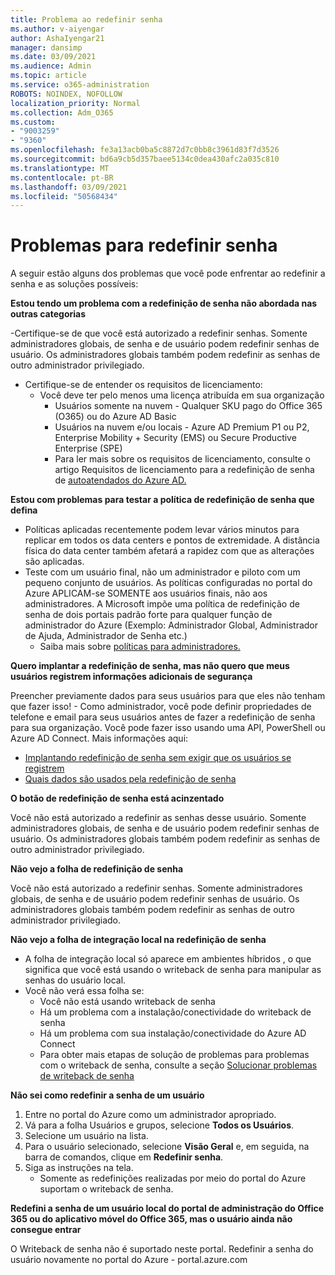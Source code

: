 ```yaml
---
title: Problema ao redefinir senha
ms.author: v-aiyengar
author: AshaIyengar21
manager: dansimp
ms.date: 03/09/2021
ms.audience: Admin
ms.topic: article
ms.service: o365-administration
ROBOTS: NOINDEX, NOFOLLOW
localization_priority: Normal
ms.collection: Adm_O365
ms.custom:
- "9003259"
- "9360"
ms.openlocfilehash: fe3a13acb0ba5c8872d7c0bb8c3961d83f7d3526
ms.sourcegitcommit: bd6a9cb5d357baee5134c0dea430afc2a035c810
ms.translationtype: MT
ms.contentlocale: pt-BR
ms.lasthandoff: 03/09/2021
ms.locfileid: "50568434"
---
```

# <a name="problems-resetting-password"></a>Problemas para redefinir senha

A seguir estão alguns dos problemas que você pode enfrentar ao redefinir a senha e as soluções possíveis:

**Estou tendo um problema com a redefinição de senha não abordada nas outras categorias**

-Certifique-se de que você está autorizado a redefinir senhas. Somente administradores globais, de senha e de usuário podem redefinir senhas de usuário. Os administradores globais também podem redefinir as senhas de outro administrador privilegiado.
- Certifique-se de entender os requisitos de licenciamento:
    - Você deve ter pelo menos uma licença atribuída em sua organização
        - Usuários somente na nuvem - Qualquer SKU pago do Office 365 (O365) ou do Azure AD Basic
        - Usuários na nuvem e/ou locais - Azure AD Premium P1 ou P2, Enterprise Mobility + Security (EMS) ou Secure Productive Enterprise (SPE)
        - Para ler mais sobre os requisitos de licenciamento, consulte o artigo Requisitos de licenciamento para a redefinição de senha de [autoatendados do Azure AD.](https://docs.microsoft.com/azure/active-directory/active-directory-passwords-licensing?WT.mc_id=Portal-Microsoft_Azure_Support)

**Estou com problemas para testar a política de redefinição de senha que defina**

- Políticas aplicadas recentemente podem levar vários minutos para replicar em todos os data centers e pontos de extremidade. A distância física do data center também afetará a rapidez com que as alterações são aplicadas.
- Teste com um usuário final, não um administrador e piloto com um pequeno conjunto de usuários. As políticas configuradas no portal do Azure APLICAM-se SOMENTE aos usuários finais, não aos administradores. A Microsoft impõe uma política de redefinição de senha de dois portais padrão forte para qualquer função de administrador do Azure (Exemplo: Administrador Global, Administrador de Ajuda, Administrador de Senha etc.)
    - Saiba mais sobre [políticas para administradores.](https://docs.microsoft.com/azure/active-directory/active-directory-passwords-policy?WT.mc_id=Portal-Microsoft_Azure_Support#administrator-password-policy-differences)

**Quero implantar a redefinição de senha, mas não quero que meus usuários registrem informações adicionais de segurança**

Preencher previamente dados para seus usuários para que eles não tenham que fazer isso! - Como administrador, você pode definir propriedades de telefone e email para seus usuários antes de fazer a redefinição de senha para sua organização. Você pode fazer isso usando uma API, PowerShell ou Azure AD Connect. Mais informações aqui:
- [Implantando redefinição de senha sem exigir que os usuários se registrem](https://docs.microsoft.com/azure/active-directory/active-directory-passwords-policy?WT.mc_id=Portal-Microsoft_Azure_Support#administrator-password-policy-differences)
- [Quais dados são usados pela redefinição de senha](https://docs.microsoft.com/azure/active-directory/active-directory-passwords-data?WT.mc_id=Portal-Microsoft_Azure_Support)

**O botão de redefinição de senha está acinzentado**

Você não está autorizado a redefinir as senhas desse usuário. Somente administradores globais, de senha e de usuário podem redefinir senhas de usuário. Os administradores globais também podem redefinir as senhas de outro administrador privilegiado.

**Não vejo a folha de redefinição de senha**

Você não está autorizado a redefinir senhas. Somente administradores globais, de senha e de usuário podem redefinir senhas de usuário. Os administradores globais também podem redefinir as senhas de outro administrador privilegiado.

**Não vejo a folha de integração local na redefinição de senha**

- A folha de integração local só aparece em ambientes híbridos , o que significa que você está usando o writeback de senha para manipular as senhas do usuário local.
- Você não verá essa folha se:
    - Você não está usando writeback de senha
    - Há um problema com a instalação/conectividade do writeback de senha
    - Há um problema com sua instalação/conectividade do Azure AD Connect
    - Para obter mais etapas de solução de problemas para problemas com o writeback de senha, consulte a seção [Solucionar problemas de writeback de senha](https://docs.microsoft.com/azure/active-directory/active-directory-passwords-data?WT.mc_id=Portal-Microsoft_Azure_Support)

**Não sei como redefinir a senha de um usuário**

1. Entre no portal do Azure como um administrador apropriado.
1. Vá para a folha Usuários e grupos, selecione **Todos os Usuários**.
1. Selecione um usuário na lista.
1. Para o usuário selecionado, selecione **Visão Geral** e, em seguida, na barra de comandos, clique em **Redefinir senha**.
1. Siga as instruções na tela.
    - Somente as redefinições realizadas por meio do portal do Azure suportam o writeback de senha.

**Redefini a senha de um usuário local do portal de administração do Office 365 ou do aplicativo móvel do Office 365, mas o usuário ainda não consegue entrar**

O Writeback de senha não é suportado neste portal. Redefinir a senha do usuário novamente no portal do Azure - portal.azure.com

